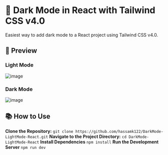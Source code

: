 # 🌙 Dark Mode in React with Tailwind CSS v4.0

Easiest way to add dark mode to a React project using Tailwind CSS v4.0.

## 📸 Preview

### Light Mode

![image](https://github.com/user-attachments/assets/45a62cc9-5df7-4318-b925-47a888b4b521)


### Dark Mode

![image](https://github.com/user-attachments/assets/6f38ef61-44cf-48d8-a9a1-af6a7480a077)



## 📚 How to Use
**Clone the Repository:**
``` git clone https://github.com/hassamk122/DarkMode-LightMode-React.git ```
**Navigate to the Project Directory:**
``` cd DarkMode-LightMode-React ```
**Install Dependencies**
``` npm install ```
**Run the Development Server**
``` npm run dev ```
